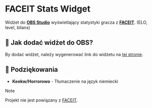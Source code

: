 # FACEIT Stats Widget
Widżet do **[OBS Studio](https://obsproject.com/)** wyświetlający statystyki gracza z **[FACEIT](https://faceit.com)**. (ELO, level, bilans)

## 🔧 Jak dodać widżet do OBS?
By dodać widżet, należy wygenerować link do widżetu na [tej stronie](https://fc.mxgic1337.xyz/widget/generator).

## 🎉 Podziękowania
- **Keekw/Horrorowo** - Tłumaczenie na język niemiecki

> [!NOTE]  
> Projekt nie jest powiązany z [FACEIT](https://faceit.com).